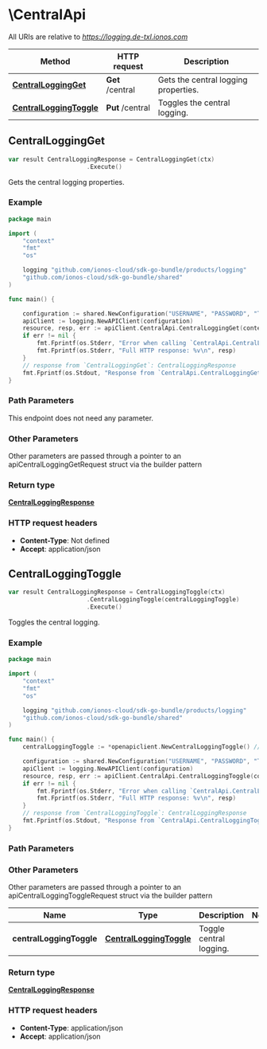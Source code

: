 # \CentralApi

All URIs are relative to *https://logging.de-txl.ionos.com*

|Method | HTTP request | Description|
|------------- | ------------- | -------------|
|[**CentralLoggingGet**](CentralApi.md#CentralLoggingGet) | **Get** /central | Gets the central logging properties.|
|[**CentralLoggingToggle**](CentralApi.md#CentralLoggingToggle) | **Put** /central | Toggles the central logging.|



## CentralLoggingGet

```go
var result CentralLoggingResponse = CentralLoggingGet(ctx)
                      .Execute()
```

Gets the central logging properties.



### Example

```go
package main

import (
    "context"
    "fmt"
    "os"

    logging "github.com/ionos-cloud/sdk-go-bundle/products/logging"
    "github.com/ionos-cloud/sdk-go-bundle/shared"
)

func main() {

    configuration := shared.NewConfiguration("USERNAME", "PASSWORD", "TOKEN", "HOST_URL")
    apiClient := logging.NewAPIClient(configuration)
    resource, resp, err := apiClient.CentralApi.CentralLoggingGet(context.Background()).Execute()
    if err != nil {
        fmt.Fprintf(os.Stderr, "Error when calling `CentralApi.CentralLoggingGet``: %v\n", err)
        fmt.Fprintf(os.Stderr, "Full HTTP response: %v\n", resp)
    }
    // response from `CentralLoggingGet`: CentralLoggingResponse
    fmt.Fprintf(os.Stdout, "Response from `CentralApi.CentralLoggingGet`: %v\n", resource)
}
```

### Path Parameters

This endpoint does not need any parameter.

### Other Parameters

Other parameters are passed through a pointer to an apiCentralLoggingGetRequest struct via the builder pattern


### Return type

[**CentralLoggingResponse**](../models/CentralLoggingResponse.md)

### HTTP request headers

- **Content-Type**: Not defined
- **Accept**: application/json



## CentralLoggingToggle

```go
var result CentralLoggingResponse = CentralLoggingToggle(ctx)
                      .CentralLoggingToggle(centralLoggingToggle)
                      .Execute()
```

Toggles the central logging.



### Example

```go
package main

import (
    "context"
    "fmt"
    "os"

    logging "github.com/ionos-cloud/sdk-go-bundle/products/logging"
    "github.com/ionos-cloud/sdk-go-bundle/shared"
)

func main() {
    centralLoggingToggle := *openapiclient.NewCentralLoggingToggle() // CentralLoggingToggle | Toggle central logging.

    configuration := shared.NewConfiguration("USERNAME", "PASSWORD", "TOKEN", "HOST_URL")
    apiClient := logging.NewAPIClient(configuration)
    resource, resp, err := apiClient.CentralApi.CentralLoggingToggle(context.Background()).CentralLoggingToggle(centralLoggingToggle).Execute()
    if err != nil {
        fmt.Fprintf(os.Stderr, "Error when calling `CentralApi.CentralLoggingToggle``: %v\n", err)
        fmt.Fprintf(os.Stderr, "Full HTTP response: %v\n", resp)
    }
    // response from `CentralLoggingToggle`: CentralLoggingResponse
    fmt.Fprintf(os.Stdout, "Response from `CentralApi.CentralLoggingToggle`: %v\n", resource)
}
```

### Path Parameters



### Other Parameters

Other parameters are passed through a pointer to an apiCentralLoggingToggleRequest struct via the builder pattern


|Name | Type | Description  | Notes|
|------------- | ------------- | ------------- | -------------|
| **centralLoggingToggle** | [**CentralLoggingToggle**](../models/CentralLoggingToggle.md) | Toggle central logging. | |

### Return type

[**CentralLoggingResponse**](../models/CentralLoggingResponse.md)

### HTTP request headers

- **Content-Type**: application/json
- **Accept**: application/json


